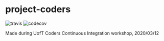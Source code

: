 # project-coders

![travis](https://api.travis-ci.com/aays/project-coders.svg?branch=master)
![codecov](https://codecov.io/gh/aays/project-coders/branch/master/graph/badge.svg)

Made during UofT Coders Continuous Integration workshop, 2020/03/12

